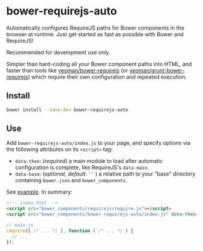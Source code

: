 bower-requirejs-auto
====================

Automatically configures RequireJS paths for Bower components in the browser at runtime. Just get started as fast as possible with Bower and RequireJS!

Recommended for development use only.

Simpler than hard-coding all your Bower component paths into HTML, and faster than tools like  [yeoman/bower-requirejs](https://github.com/yeoman/bower-requirejs) (or [yeoman/grunt-bower-requirejs](https://github.com/yeoman/grunt-bower-requirejs)) which require their own configuration and repeated execution.

## Install

```sh
bower install --save-dev bower-requirejs-auto
```

## Use

Add `bower-requirejs-auto/index.js` to your page, and specify options via the following attributes on its `<script>` tag:
* `data-then`: (*required*) a main module to load after automatic configuration is complete, like RequireJS's `data-main`.
* `data-base`: (*optional, default*: `''` ) a relative path to your "base" directory containing `bower.json` and `bower_components`.

See [example](example). In summary:

```html
<!-- index.html -->
<script src="bower_components/requirejs/require.js"></script>
<script src="bower_components/bower-requirejs-auto/index.js" data-then="main"></script>
```

```js
// main.js
require([ /* ... */ ], function ( /* ... */ ) {
  // ...
});
```
